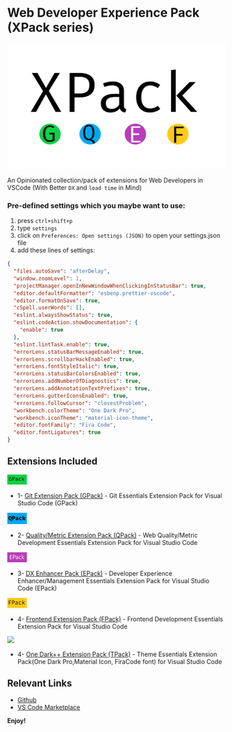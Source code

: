 # Web Developer Experience Pack (XPack series)

<img src="./xpack.jpg" />

An Opinionated collection/pack of extensions for Web Developers in VSCode (With Better `DX` and `load time` in Mind)

### Pre-defined settings which you maybe want to use:

1. press `ctrl+shift+p`
2. type `settings`
3. click on `Preferences: Open settings (JSON)` to open your settings.json file
4. add these lines of settings:

```json
{
  "files.autoSave": "afterDelay",
  "window.zoomLevel": 1,
  "projectManager.openInNewWindowWhenClickingInStatusBar": true,
  "editor.defaultFormatter": "esbenp.prettier-vscode",
  "editor.formatOnSave": true,
  "cSpell.userWords": [],
  "eslint.alwaysShowStatus": true,
  "eslint.codeAction.showDocumentation": {
    "enable": true
  },
  "eslint.lintTask.enable": true,
  "errorLens.statusBarMessageEnabled": true,
  "errorLens.scrollbarHackEnabled": true,
  "errorLens.fontStyleItalic": true,
  "errorLens.statusBarColorsEnabled": true,
  "errorLens.addNumberOfDiagnostics": true,
  "errorLens.addAnnotationTextPrefixes": true,
  "errorLens.gutterIconsEnabled": true,
  "errorLens.followCursor": "closestProblem",
  "workbench.colorTheme": "One Dark Pro",
  "workbench.iconTheme": "material-icon-theme",
  "editor.fontFamily": "Fira Code",
  "editor.fontLigatures": true
}
```

## Extensions Included

<img src="./assets/gpack.jpg" width="45"/>

- 1- [Git Extension Pack (GPack)](https://marketplace.visualstudio.com/items?itemName=SeyyedKhandon.gpack) - Git Essentials Extension Pack for Visual Studio Code (GPack)

<img src="./assets/qpack.jpg" width="45"/>

- 2- [Quality/Metric Extension Pack (QPack)](https://marketplace.visualstudio.com/items?itemName=SeyyedKhandon.qpack) - Web Quality/Metric Development Essentials Extension Pack for Visual Studio Code

<img src="./assets/epack.jpg" width="45"/>

- 3- [DX Enhancer Pack (EPack)](https://marketplace.visualstudio.com/items?itemName=SeyyedKhandon.epack) - Developer Experience Enhancer/Management Essentials Extension Pack for Visual Studio Code (EPack)

<img src="./assets/fpack.jpg" width="45"/>

- 4- [Frontend Extension Pack (FPack)](https://marketplace.visualstudio.com/items?itemName=SeyyedKhandon.fpack) - Frontend Development Essentials Extension Pack for Visual Studio Code

<img src="https://seyyedkhandon.gallerycdn.vsassets.io/extensions/seyyedkhandon/tpack/0.1.1/1618515855629/Microsoft.VisualStudio.Services.Icons.Default" width="45"/>

- 4- [One Dark++ Extension Pack (TPack)](https://marketplace.visualstudio.com/items?itemName=SeyyedKhandon.tpack) - Theme Essentials Extension Pack(One Dark Pro,Material Icon, FiraCode font) for Visual Studio Code

## Relevant Links

- [Github](https://github.com/SeyyedKhandon/xpack)
- [VS Code Marketplace](https://marketplace.visualstudio.com/items?itemName=SeyyedKhandon.xpack)

**Enjoy!**
